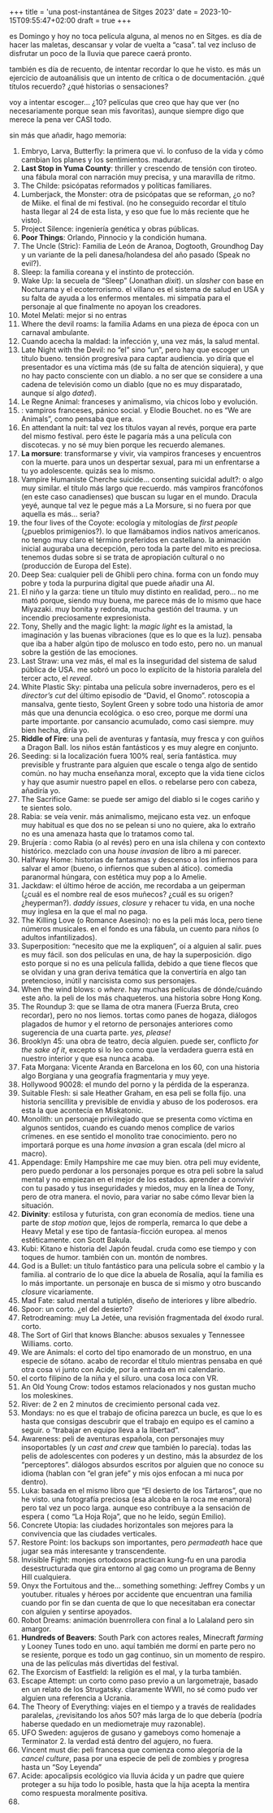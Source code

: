 +++
title = 'una post-instantánea de Sitges 2023'
date = 2023-10-15T09:55:47+02:00
draft = true
+++

es Domingo y hoy no toca película alguna, al menos no en Sitges. es día de hacer las maletas, descansar y volar de vuelta a “casa”. tal vez incluso de disfrutar un poco de la lluvia que parece caerá pronto.

también es día de recuento, de intentar recordar lo que he visto. es más un ejercicio de autoanálisis que un intento de crítica o de documentación. ¿qué títulos recuerdo? ¿qué historias o sensaciones?

voy a intentar escoger… ¿10? películas que creo que hay que ver (no necesariamente porque sean mis favoritas), aunque siempre digo que merece la pena ver CASI todo.

sin más que añadir, hago memoria:

1. Embryo, Larva, Butterfly: la primera que vi. lo confuso de la vida y cómo cambian los planes y los sentimientos. madurar.
2. **Last Stop in Yuma County**: thriller y crescendo de tensión con tiroteo. una fábula moral con narración muy precisa, y una maravilla de ritmo.
3. The Childe: psicópatas reformados y políticas familiares.
4. Lumberjack, the Monster: otra de psicópatas que se reforman, ¿o no? de Miike. el final de mi festival. (no he conseguido recordar el título hasta llegar al 24 de esta lista, y eso que fue lo más reciente que he visto).
5. Project Silence: ingeniería genética y obras públicas.
6. **Poor Things**: Orlando, Pinnocio y la condición humana.
7. The Uncle (Stric): Familia de León de Aranoa, Dogtooth, Groundhog Day y un variante de la peli danesa/holandesa del año pasado (Speak no evil?).
8. Sleep: la familia coreana y el instinto de protección.
9. Wake Up: la secuela de “Sleep” (Jonathan _dixit_). un _slasher_ con base en Nocturama y el ecoterrorismo. el villano es el sistema de salud en USA y su falta de ayuda a los enfermos mentales. mi simpatía para el personaje al que finalmente no apoyan los creadores.
10. Motel Melati: mejor si no entras
11. Where the devil roams: la familia Adams en una pieza de época con un carnaval ambulante.
12. Cuando acecha la maldad: la infección y, una vez más, la salud mental.
13. Late Night with the Devil: no “el” sino “un”, pero hay que escoger un título bueno. tensión progresiva para captar audiencia. yo diría que el presentador es una víctima más (de su falta de atención siquiera), y que no hay pacto consciente con un diablo. a no ser que se considere a una cadena de televisión como un diablo (que no es muy disparatado, aunque sí algo _dated_).
14. Le Regne Animal: franceses y animalismo, via chicos lobo y evolución.
15. : vampiros franceses, pánico social. y Elodie Bouchet. no es “We are Animals”, como pensaba que era.
16. En attendant la nuit: tal vez los títulos vayan al revés, porque era parte del mismo festival. pero éste le pagaría más a una película con discotecas. y no sé muy bien porque les recuerdo alemanes.
17. **La morsure**: transformarse y vivir, via vampiros franceses y encuentros con la muerte. para unos un despertar sexual, para mi un enfrentarse a tu yo adolescente. quizás sea lo mismo.
18. Vampire Humaniste Cherche suicide… consenting suicidal adult?: o algo muy similar. el título más largo que recuerdo. más vampiros francófonos (en este caso canadienses) que buscan su lugar en el mundo. Dracula yeyé, aunque tal vez le pegue más a La Morsure, si no fuera por que aquella es más… seria?
19. the four lives of the Coyote: ecología y mitologías de _first people_ (¿pueblos primigenios?). lo que llamábamos indios nativos americanos. no tengo muy claro el término preferidos en castellano. la animación inicial auguraba una decepción, pero toda la parte del mito es preciosa. tenemos dudas sobre si se trata de apropiación cultural o no (producción de Europa del Este).
20. Deep Sea: cualquier peli de Ghibli pero china. forma con un fondo muy pobre y toda la purpurina digital que puede añadir una AI.
21. El niño y la garza: tiene un título muy distinto en realidad, pero… no me mató porque, siendo muy buena, me parece más de lo mismo que hace Miyazaki. muy bonita y redonda, mucha gestión del trauma. y un incendio preciosamente expresionista.
22. Tony, Shelly and the magic light: la _magic light_ es la amistad, la imaginación y las buenas vibraciones (que es lo que es la luz). pensaba que iba a haber algún tipo de molusco en todo esto, pero no. un manual sobre la gestión de las emociones.
23. Last Straw: una vez más, el mal es la inseguridad del sistema de salud pública de USA. me sobró un poco lo explícito de la historia paralela del tercer acto, el _reveal_.
24. White Plastic Sky: pintaba una película sobre invernaderos, pero es el _director’s cut_ del último episodio de “David, el Gnomo”. rotoscopia a mansalva, gente tiesto, Soylent Green y sobre todo una historia de amor más que una denuncia ecológica. o eso creo, porque me dormí una parte importante. por cansancio acumulado, como casi siempre. muy bien hecha, diría yo.
25. **Riddle of Fire**: una peli de aventuras y fantasía, muy fresca y con guiños a Dragon Ball. los niños están fantásticos y es muy alegre en conjunto.
26. Seeding: si la localización fuera 100% real, sería fantástica. muy previsible y frustrante para alguien que escale o tenga algo de sentido común. no hay mucha enseñanza moral, excepto que la vida tiene ciclos y hay que asumir nuestro papel en ellos. o rebelarse pero con cabeza, añadiría yo.
27. The Sacrifice Game: se puede ser amigo del  diablo si le coges cariño y te sientes solo.
28. Rabia: se veía venir. más animalismo, mejicano esta vez. un enfoque muy habitual es que dos no se pelean si uno no quiere, aka lo extraño no es una amenaza hasta que lo tratamos como tal.
29. Brujería : como Rabia (o al revés) pero en una isla chilena y con contexto histórico. mezclado con una _house invasion_ de libro a mi parecer.
30. Halfway Home: historias de fantasmas y descenso a los infiernos para salvar el amor (bueno, o infiernos que suben al ático). comedia paranormal húngara, con estética muy pop a lo Amelie.
31. Jackdaw: el último héroe de acción, me recordaba a un geiperman (¿cuál es el nombre real de esos muñecos? ¿cuál es su origen? ¿heyperman?). _daddy issues_, _closure_ y rehacer tu vida, en una noche muy inglesa en la que el mal no paga.
32. The Killing Love (o Romance Asesino): no es la peli más loca, pero tiene números musicales. en el fondo es una fábula, un cuento para niños (o adultos infantilizados).
33. Superposition: “necesito que me la expliquen”, oí a alguien al salir. pues es muy fácil. son dos películas en una, de hay la superposición. digo esto porque si no es una película fallida, debido a que tiene flecos que se olvidan y una gran deriva temática que la convertiría en algo tan pretencioso, inútil y narcisista como sus personajes.
34. When the wind blows: o _where_. hay muchas películas de dónde/cuándo este año. la peli de los más chaqueteros. una historia sobre Hong Kong.
35. The Roundup 3: que se llama de otra manera (Fuerza Bruta, creo recordar), pero no nos liemos. tortas como panes de hogaza, diálogos plagados de humor y el retorno de personajes anteriores como sugerencia de una cuarta parte. _yes, please!_
36. Brooklyn 45: una obra de teatro, decía alguien. puede ser, conflicto _for the sake of it_, excepto si lo leo como que la verdadera guerra está en nuestro interior y que esa nunca acaba.
37. Fata Morgana: Vicente Aranda en Barcelona en los 60, con una historia algo Borgiana y una geografía fragmentaria y muy yeye.
38. Hollywood 90028: el mundo del porno y la pérdida de la esperanza.
39. Suitable Flesh: si sale Heather Graham, en esa peli se folla fijo. una historia sencillita y previsible de envidia y abuso de los poderosos. era esta la que acontecía en Miskatonic.
40. Monolith: un personaje privilegiado que se presenta como víctima en algunos sentidos, cuando es cuando menos complice de varios crímenes. en ese sentido el monolito trae conocimiento. pero no importará porque es una _home invasion_ a gran escala (del micro al macro).
41. Appendage: Emily Hampshire me cae muy bien. otra peli muy evidente, pero puedo perdonar a los personajes porque es otra peli sobre la salud mental y no empiezan en el mejor de los estados. aprender a convivir con tu pasado y tus inseguridades y miedos, muy en la línea de Tony, pero de otra manera. el novio, para variar no sabe cómo llevar bien la situación.
42. **Divinity**: estilosa y futurista, con gran economía de medios. tiene una parte de _stop motion_ que, lejos de romperla, remarca lo que debe a Heavy Metal y ese tipo de fantasía-ficción europea. al menos estéticamente. con Scott Bakula.
43. Kubi: Kitano e historia del Japón feudal. cruda como ese tiempo y con toques de humor. también con un. montón de nombres.
44. God is a Bullet: un título fantástico para una película sobre el cambio y la familia. al contrario de lo que dice la abuela de Rosalía, aquí la familia es lo más importante. un personaje en busca de si mismo y otro buscando _closure_ vicariamente.
45. Mad Fate: salud mental a tutiplén, diseño de interiores y libre albedrío.
46. Spoor: un corto. ¿el del desierto?
47. Retrodreaming: muy La Jetée, una revisión fragmentada del éxodo rural. corto.
48. The Sort of Girl that knows Blanche: abusos sexuales y Tennessee Williams. corto.
49. We are Animals: el corto del tipo enamorado de un monstruo, en una especie de sótano. acabo de recordar el título mientras pensaba en qué otra cosa vi junto con Acide, por la entrada en mi calendario.
50. el corto filipino de la niña y el siluro. una cosa loca con VR.
51. An Old Young Crow: todos estamos relacionados y nos gustan mucho los moleskines.
52. River: de 2 en 2 minutos de crecimiento personal cada vez.
53. Mondays: no es que el trabajo de oficina parezca un bucle, es que lo es hasta que consigas descubrir que el trabajo en equipo es el camino a seguir. o “trabajar en equipo lleva a la libertad”.
54. Awareness: peli de aventuras española, con personajes muy insoportables (y un _cast and crew_ que también lo parecía). todas las pelis de adolescentes con poderes y un destino, más la absurdez de los “perceptores”. diálogos absurdos escritos por alguien que no conoce su idioma (hablan con “el gran jefe” y mis ojos enfocan a mi nuca por dentro).
55. Luka: basada en el mismo libro que “El desierto de los Tártaros”, que no he visto. una fotografía preciosa (esa alcoba en la roca me enamora) pero tal vez un poco larga. aunque eso contribuye a la sensación de espera ( como “La Hoja Roja”, que no he leído, según Emilio).
56. Concrete Utopia: las ciudades horizontales son mejores para la convivencia que las ciudades verticales.
57. Restore Point: los backups son importantes, pero _permadeath_ hace que jugar sea más interesante y transcendente.
58. Invisible Fight: monjes ortodoxos practican kung-fu en una parodia desestructurada que gira entorno al gag como un programa de Benny Hill cualquiera. 
59. Onyx the Fortuitous and the… something something: Jeffrey Combs y un youtuber. rituales y héroes por accidente que encuentran una familia cuando por fin se dan cuenta de que lo que necesitaban era conectar con alguien y sentirse apoyados.
60. Robot Dreams: animación buenrrollera con final a lo Lalaland pero sin amargor.
61. **Hundreds of Beavers**: South Park con actores reales, Minecraft _farming_ y Looney Tunes todo en uno. aquí también me dormí en parte pero no se resiente, porque es todo un gag continuo, sin un momento de respiro. una de las películas más divertidas del festival.
62. The Exorcism of Eastfield: la religión es el mal, y la turba también.
63. Escape Attempt: un corto como paso previo a un largometraje, basado en un relato de los Strugatsky. claramente WWII, no sé como pudo ver alguien una referencia a Ucrania.
64. The Theory of Everything: viajes en el tiempo y a través de realidades paralelas, ¿revisitando los años 50? más larga de lo que debería (podría haberse quedado en un mediometraje muy razonable).
65. UFO Sweden: agujeros de gusano y gameboys como homenaje a Terminator 2. la verdad está dentro del agujero, no fuera.
66. Vincent must die: peli francesa que comienza como alegoría de la _cancel culture_, pasa por una especie de peli de zombies y progresa hasta un “Soy Leyenda”
67. Acide: apocalipsis ecológico via lluvia ácida y un padre que quiere proteger a su hija todo lo posible, hasta que la hija acepta la mentira como respuesta moralmente positiva.
68. 